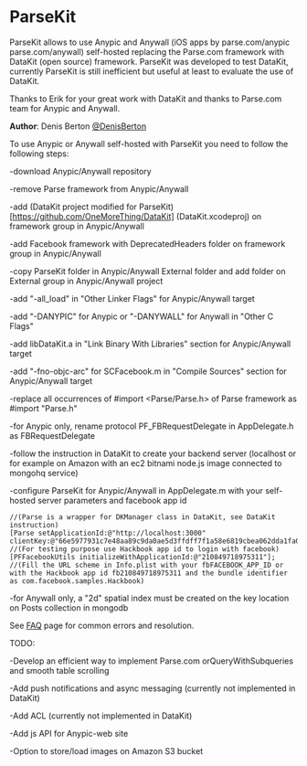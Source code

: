 ParseKit
========

ParseKit allows to use Anypic and Anywall (iOS apps by parse.com/anypic parse.com/anywall) self-hosted replacing the Parse.com framework with DataKit (open source) framework.
ParseKit was developed to test DataKit, currently ParseKit is still inefficient but useful at least to evaluate the use of DataKit.

Thanks to Erik for your great work with DataKit and thanks to Parse.com team for Anypic and Anywall.

**Author**: Denis Berton [@DenisBerton](https://twitter.com/DenisBerton)

To use Anypic or Anywall self-hosted with ParseKit you need to follow the following steps:

-download Anypic/Anywall repository

-remove Parse framework from Anypic/Anywall

-add (DataKit project modified for ParseKit)[https://github.com/OneMoreThing/DataKit] (DataKit.xcodeproj) on framework group in Anypic/Anywall

-add Facebook framework with DeprecatedHeaders folder on framework group in Anypic/Anywall

-copy ParseKit folder in Anypic/Anywall External folder and add folder on External group in Anypic/Anywall project

-add "-all_load" in "Other Linker Flags" for Anypic/Anywall target

-add "-DANYPIC" for Anypic or "-DANYWALL" for Anywall in "Other C Flags"

-add libDataKit.a in "Link Binary With Libraries" section for Anypic/Anywall target

-add "-fno-objc-arc" for SCFacebook.m in "Compile Sources" section for Anypic/Anywall target

-replace all occurrences of  #import <Parse/Parse.h> of Parse framework as #import "Parse.h"

-for Anypic only, rename protocol PF_FBRequestDelegate in AppDelegate.h as FBRequestDelegate

-follow the instruction in DataKit to create your backend server (localhost or for example on Amazon with an ec2 bitnami node.js image connected to mongohq service)

-configure ParseKit for Anypic/Anywall in AppDelegate.m with your self-hosted server parameters and facebook app id 

    //(Parse is a wrapper for DKManager class in DataKit, see DataKit instruction)
    [Parse setApplicationId:@"http://localhost:3000" clientKey:@"66e5977931c7e48aa89c9da0ae5d3ffdff7f1a58e6819cbea062dda1fa050296"];    
    //(For testing purpose use Hackbook app id to login with facebook)
    [PFFacebookUtils initializeWithApplicationId:@"210849718975311"];
    //(Fill the URL scheme in Info.plist with your fbFACEBOOK_APP_ID or with the Hackbook app id fb210849718975311 and the bundle identifier as com.facebook.samples.Hackbook)
    

-for Anywall only, a "2d" spatial index must be created on the key location on Posts collection in mongodb

See [FAQ](https://github.com/OneMoreThing/ParseKit/wiki/FAQ) page for common errors and resolution.


TODO:

-Develop an efficient way to implement Parse.com orQueryWithSubqueries and smooth table scrolling 

-Add push notifications and async messaging (currently not implemented in DataKit)

-Add ACL (currently not implemented in DataKit)

-Add js API for Anypic-web site

-Option to store/load images on Amazon S3 bucket
